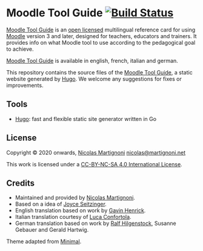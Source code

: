 # Moodle Tool Guide [![Build Status](https://travis-ci.org/martignoni/moodle-tool-guide.svg?branch=master)](https://travis-ci.org/martignoni/moodle-tool-guide)

[Moodle Tool Guide][site] is an [open licensed][cc] multilingual reference card for using [Moodle][moodle] version 3 and later, designed for teachers, educators and trainers. It provides info on what Moodle tool to use according to the pedagogical goal to achieve.

[Moodle Tool Guide][site] is available in english, french, italian and german.

This repository contains the source files of the [Moodle Tool Guide][site], a static website generated by [Hugo]. We welcome any suggestions for fixes or improvements.

## Tools

* [Hugo][hugo]: fast and flexible static site generator written in Go

## License

Copyright © 2020 onwards, [Nicolas Martignoni][nm] <nicolas@martignoni.net>

This work is licensed under a [CC-BY-NC-SA 4.0 International License][cc].

## Credits

- Maintained and provided by [Nicolas Martignoni][nm].
- Based on a idea of [Joyce Seitzinger](https://twitter.com/catspyjamasnz).
- English translation based on work by [Gavin Henrick](https://twitter.com/ghenrick).
- Italian translation courtesy of [Luca Confortola](https://twitter.com/ConfortolaLuca).
- German translation based on work by [Ralf Hilgenstock](https://twitter.com/ralfh), Susanne Gebauer and Gerald Hartwig.

Theme adapted from [Minimal](https://github.com/calintat/minimal).

  [site]: https://moodletoolguide.net
  [cc]: https://creativecommons.org/licenses/by-nc-sa/4.0/
  [hugo]: https://gohugo.io/
  [gulp]: https://gulpjs.com
  [nm]: https://blog.martignoni.net/a-propos/
  [moodle]: https://moodle.org/
